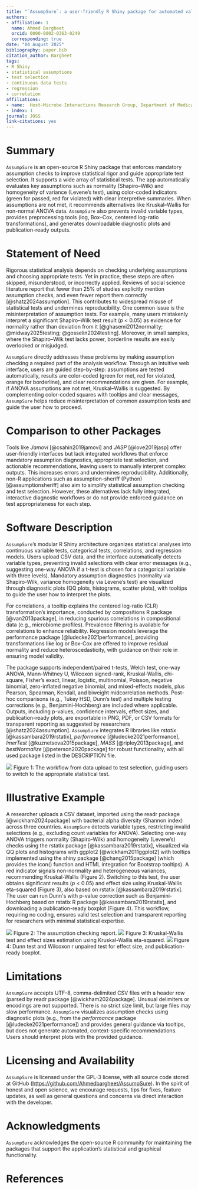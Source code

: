 ```yaml
---
title: "`AssumpSure`: a user-friendly R Shiny package for automated validation of statistical assumptions and appropriate test selection"
authors:
- affiliation: 1
  name: Ahmed Bargheet
  orcid: 0000-0002-0363-0249
  corresponding: true
date: "04 August 2025"
bibliography: paper.bib
citation_author: Bargheet
tags:
- R Shiny
- statistical assumptions
- test selection
- continuous data tests
- regression
- correlation
affiliations:
- name:  Host-Microbe Interactions Research Group, Department of Medical Biology, UiT The Arctic University of Norway, Tromsø, Norway
- index: 1
journal: JOSS
link-citations: yes
---
```


# Summary

`AssumpSure` is an open-source R Shiny package that enforces mandatory assumption checks to improve statistical rigor and guide appropriate test selection. It supports a wide array of statistical tests. The app automatically evaluates key assumptions such as normality (Shapiro–Wilk) and homogeneity of variance (Levene’s test), using color-coded indicators (green for passed, red for violated) with clear interpretive summaries. When assumptions are not met, it recommends alternatives like Kruskal–Wallis for non-normal ANOVA data. `AssumpSure` also prevents invalid variable types, provides preprocessing tools (log, Box–Cox, centered log-ratio transformations), and generates downloadable diagnostic plots and publication-ready outputs.

# Statement of Need
Rigorous statistical analysis depends on checking underlying assumptions and choosing appropriate tests. Yet in practice, these steps are often skipped, misunderstood, or incorrectly applied. Reviews of social science literature report that fewer than 25% of studies explicitly mention assumption checks, and even fewer report them correctly [@shatz2024assumption]. This contributes to widespread misuse of statistical tests and undermines reproducibility. One common issue is the misinterpretation of assumption tests. For example, many users mistakenly interpret a significant Shapiro–Wilk test result (*p* < 0.05) as evidence for normality rather than deviation from it [@ghasemi2012normality; @midway2025testing; @gosselin2024testing]. Moreover, in small samples, where the Shapiro–Wilk test lacks power, borderline results are easily overlooked or misjudged.

`AssumpSure` directly addresses these problems by making assumption checking a required part of the analysis workflow. Through an intuitive web interface, users are guided step-by-step: assumptions are tested automatically, results are color-coded (green for met, red for violated, orange for borderline), and clear recommendations are given. For example, if ANOVA assumptions are not met, Kruskal–Wallis is suggested. By complementing color-coded squares with tooltips and clear messages, `AssumpSure` helps reduce misinterpretation of common assumption tests and guide the user how to proceed.

# Comparison to other Packages
Tools like *Jamovi* [@csahin2019jamovi] and *JASP* [@love2019jasp] offer user-friendly interfaces but lack integrated workflows that enforce mandatory assumption diagnostics, appropriate test selection, and actionable recommendations, leaving users to manually interpret complex outputs. This increases errors and undermines reproducibility. Additionally, non-R applications such as assumption-sheriff (Python) [@assumptionsheriff] also aim to simplify statistical assumption checking and test selection. However, these alternatives lack fully integrated, interactive diagnostic workflows or do not provide enforced guidance on test appropriateness for each step.

# Software Description
`AssumpSure`’s modular R Shiny architecture organizes statistical analyses into continuous variable tests, categorical tests, correlations, and regression models. Users upload CSV data, and the interface automatically detects variable types, preventing invalid selections with clear error messages (e.g., suggesting one-way ANOVA if a t-test is chosen for a categorical variable with three levels). Mandatory assumption diagnostics (normality via Shapiro-Wilk, variance homogeneity via Levene’s test) are visualized through diagnostic plots (QQ plots, histograms, scatter plots), with tooltips to guide the user how to interpret the plots.

For correlations, a tooltip explains the centered log-ratio (CLR) transformation’s importance, conducted by compositions R package [@van2013package], in reducing spurious correlations in compositional data (e.g., microbiome profiles). Prevalence filtering is available for correlations to enhance reliability. Regression models leverage the performance package [@ludecke2021performance], providing transformations like log or Box-Cox are offered to improve residual normality and reduce heteroscedasticity, with guidance on their role in ensuring model validity. 

The package supports independent/paired t-tests, Welch test, one-way ANOVA, Mann-Whitney U, Wilcoxon signed-rank, Kruskal-Wallis, chi-square, Fisher’s exact, linear, logistic, multinomial, Poisson, negative binomial, zero-inflated negative binomial, and mixed-effects models, plus Pearson, Spearman, Kendall, and biweight midcorrelation methods. Post-hoc comparisons (e.g., Tukey HSD, Dunn’s test) and multiple testing corrections (e.g., Benjamini-Hochberg) are included where applicable. Outputs, including p-values, confidence intervals, effect sizes, and publication-ready plots, are exportable in PNG, PDF, or CSV formats for transparent reporting as suggested by researchers [@shatz2024assumption]. `AssumpSure` integrates R libraries like *rstatix* [@kassambara2019rstatix], *performance* [@ludecke2021performance], *lmerTest* [@kuznetsova2015package], *MASS* [@ripley2013package], and *bestNormalize* [@peterson2020package] for robust functionality, with all used package listed in the DESCRIPTION file.

![](paper/figure1.png)
Figure 1: The workflow from data upload to test selection, guiding users to switch to the appropriate statistical test.


# Illustrative Example
A researcher uploads a CSV dataset, imported using the readr package [@wickham2024package] with bacterial alpha diversity (Shannon index) across three countries. `AssumpSure` detects variable types, restricting invalid selections (e.g., excluding count variables for ANOVA). Selecting one-way ANOVA triggers normality (Shapiro-Wilk) and homogeneity (Levene’s) checks using the rstatix package [@kassambara2019rstatix], visualized via QQ plots and histograms with ggplot2 [@wickham2011ggplot2] with tooltips implemented using the shiny package [@chang2015package] (which provides the icon() function and HTML integration for Bootstrap tooltips). A red indicator signals non-normality and heterogeneous variances, recommending Kruskal-Wallis (Figure 2). Switching to this test, the user obtains significant results (*p* < 0.05) and effect size using Kruskal-Wallis eta-squared (Figure 3), also based on rstatix [@kassambara2019rstatix]. The user can run Dunn's with p-value correction such as Benjamini-Hochberg based on rstatix R package [@kassambara2019rstatix], and downloading a publication-ready boxplot (Figure 4). This workflow, requiring no coding, ensures valid test selection and transparent reporting for researchers with minimal statistical expertise.

![](paper/figure2.png)
Figure 2: The assumption checking report.
![](paper/figure3.png)
Figure 3: Kruskal-Wallis test and effect sizes estimation using Kruskal-Wallis eta-squared.
![](paper/figure4.png)
Figure 4: Dunn test and Wilcoxon r unpaired test for effect size, and publication-ready boxplot.

# Limitations
`AssumpSure` accepts UTF-8, comma-delimited CSV files with a header row (parsed by readr package [@wickham2024package]. Unusual delimiters or encodings are not supported. There is no strict size limit, but large files may slow performance. `AssumpSure` visualizes assumption checks using diagnostic plots (e.g., from the *performance* package [@ludecke2021performance]) and provides general guidance via tooltips, but does not generate automated, context-specific recommendations. Users should interpret plots with the provided guidance.

# Licensing and Availability
`AssumpSure` is licensed under the GPL-3 license, with all source code stored at GitHub (<https://github.com/Ahmedbargheet/AssumpSure>). In the spirit of honest and open science, we encourage requests, tips for fixes, feature updates, as well as general questions and concerns via direct interaction with the developer.

# Acknowledgments
`AssumpSure` acknowledges the open-source R community for maintaining the packages that support the application’s statistical and graphical functionality.

# References
